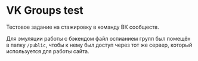 # VK Groups test

Тестовое задание на стажировку в команду ВК сообществ.

Для эмуляции работы с бэкендом файл оспианием групп был помещён в папку `/public`, чтобы к нему был доступ через тот же сервер, который используется для работы сайта.
